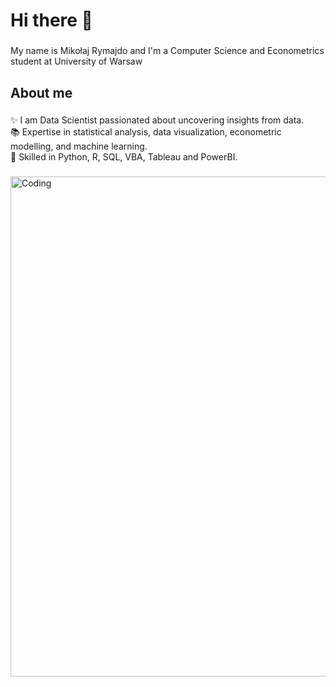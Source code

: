<h1 align="left">Hi there 👋</h1>

###

<p align="left">My name is Mikołaj Rymajdo and I'm a Computer Science and Econometrics student at University of Warsaw</p>

###

<h2 align="left">About me</h2>

###

<p align="left">✨ I am Data Scientist passionated about uncovering insights from data.<br>📚 Expertise in statistical analysis, data visualization, econometric modelling, and machine learning. <br>🎯 Skilled in Python, R, SQL, VBA, Tableau and PowerBI.</p>

###

<img alt="Coding" width=800 src="https://miro.medium.com/v2/resize:fit:4800/format:webp/1*U3WRRwLx3zeDkHmIVGLJdw.gif">

###
